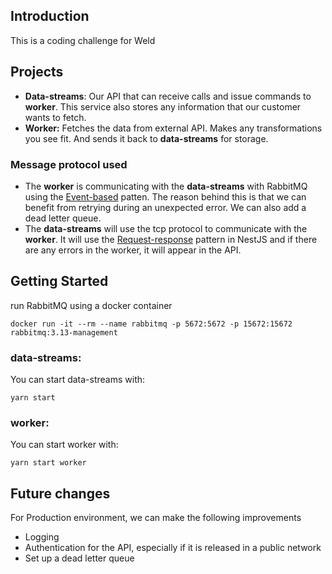 ## Introduction

This is a coding challenge for Weld

## Projects

- **Data-streams**: Our API that can receive calls and issue commands to **worker**. This service also stores any information that our customer wants to fetch.
- **Worker:** Fetches the data from external API. Makes any transformations you see fit. And sends it back to **data-streams** for storage.

### Message protocol used

- The **worker** is communicating with the **data-streams** with RabbitMQ using the [Event-based](https://docs.nestjs.com/microservices/basics#event-based) patten. The reason behind this is that we can benefit from retrying during an unexpected error. We can also add a dead letter queue.
- The **data-streams** will use the tcp protocol to communicate with the **worker**. It will use the [Request-response](https://docs.nestjs.com/microservices/basics#request-response) pattern in NestJS and if there are any errors in the worker, it will appear in the API.

## Getting Started

run RabbitMQ using a docker container

```
docker run -it --rm --name rabbitmq -p 5672:5672 -p 15672:15672 rabbitmq:3.13-management
```

### data-streams:

You can start data-streams with:

```
yarn start
```

### worker:

You can start worker with:

```
yarn start worker
```

## Future changes

For Production environment, we can make the following improvements

- Logging
- Authentication for the API, especially if it is released in a public network
- Set up a dead letter queue
